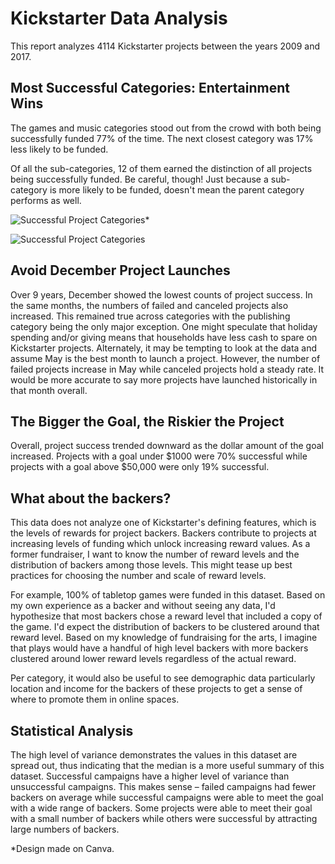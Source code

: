# Kickstarter Data Analysis

This report analyzes 4114 Kickstarter projects between the years 2009 and 2017. 

## Most Successful Categories: Entertainment Wins
The games and music categories stood out from the crowd with both being successfully funded 77% of the time. The next closest category was 17% less likely to be funded. 

Of all the sub-categories, 12 of them earned the distinction of all projects being successfully funded. Be careful, though! Just because a sub-category is more likely to be funded, doesn't mean the parent category performs as well. 

![Successful Project Categories](https://github.com/ruthhinkle/kickstarter-analysis/blob/main/Images/subcats-vs-parents.png)*


![Successful Project Categories](https://github.com/ruthhinkle/kickstarter-analysis/blob/main/Images/successful_categories.PNG)

## Avoid December Project Launches
Over 9 years, December showed the lowest counts of project success. In the same months, the numbers of failed and canceled projects also increased. This remained true across categories with the publishing category being the only major exception. One might speculate that holiday spending and/or giving means that households have less cash to spare on Kickstarter projects. Alternately, it may be tempting to look at the data and assume May is the best month to launch a project. However, the number of failed projects increase in May while canceled projects hold a steady rate. It would be more accurate to say more projects have launched historically in that month overall. 

## The Bigger the Goal, the Riskier the Project
Overall, project success trended downward as the dollar amount of the goal increased. Projects with a goal under $1000 were 70% successful while projects with a goal above $50,000 were only 19% successful. 

## What about the backers?
This data does not analyze one of Kickstarter's defining features, which is the levels of rewards for project backers. Backers contribute to projects at increasing levels of funding which unlock increasing reward values. As a former fundraiser, I want to know the number of reward levels and the distribution of backers among those levels. This might tease up best practices for choosing the number and scale of reward levels. 

For example, 100% of tabletop games were funded in this dataset. Based on my own experience as a backer and without seeing any data, I'd hypothesize that most backers chose a reward level that included a copy of the game. I'd expect the distribution of backers to be clustered around that reward level. Based on my knowledge of fundraising for the arts, I imagine that plays would have a handful of high level backers with more backers clustered around lower reward levels regardless of the actual reward.

Per category, it would also be useful to see demographic data particularly location and income for the backers of these projects to get a sense of where to promote them in online spaces. 

## Statistical Analysis
The high level of variance demonstrates the values in this dataset are spread out, thus indicating that the median is a more useful summary of this dataset. Successful campaigns have a higher level of variance than unsuccessful campaigns. This makes sense – failed campaigns had fewer backers on average while successful campaigns were able to meet the goal with a wide range of backers. Some projects were able to meet their goal with a small number of backers while others were successful by attracting large numbers of backers. 

*Design made on Canva.